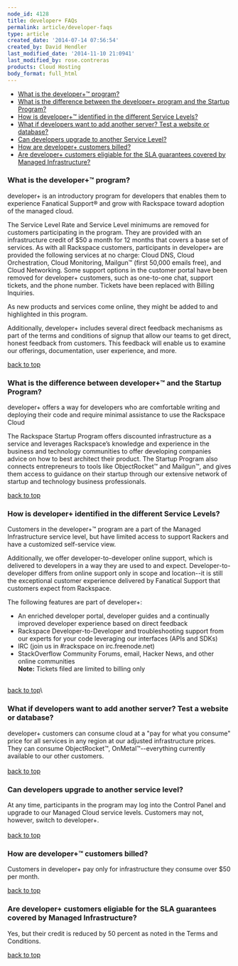 ```yaml
---
node_id: 4128
title: developer+ FAQs
permalink: article/developer-faqs
type: article
created_date: '2014-07-14 07:56:54'
created_by: David Hendler
last_modified_date: '2014-11-10 21:0941'
last_modified_by: rose.contreras
products: Cloud Hosting
body_format: full_html
---
```


-   [What is the developer+&trade; program?](#what_is)
-   [What is the difference between the developer+ program and the
    Startup Program?](#difference)
-   [How is developer+&trade; identified in the different Service
    Levels?](#identified)
-   [What if developers want to add another server? Test a website or
    database?](#add_service)
-   [Can developers upgrade to another Service Level?](#upgrade)
-   [How are developer+ customers billed?](#billing)
-   [Are developer+ customers eligiable for the SLA guarantees covered
    by Managed Infrastructure?](#slas)

 

### What is the developer+&trade; program?

developer+ is an introductory program for developers that enables them
to experience Fanatical Support&reg; and grow with Rackspace toward adoption
of the managed cloud.

The Service Level Rate and Service Level minimums are removed for
customers participating in the program. They are provided with an
infrastructure credit of \$50 a month for 12 months that covers a base
set of services. As with all Rackspace customers, participants in
developer+ are provided the following services at no charge: Cloud DNS,
Cloud Orchestration, Cloud Monitoring, Mailgun&trade; (first 50,000 emails
free), and Cloud Networking. Some support options in the customer portal
have been removed for developer+ customers, such as one-to-one chat,
support tickets, and the phone number. Tickets have been replaced with
Billing Inquiries.

As new products and services come online, they might be added to and
highlighted in this program.

Additionally, developer+ includes several direct feedback mechanisms as
part of the terms and conditions of signup that allow our teams to get
direct, honest feedback from customers. This feedback will enable us to
examine our offerings, documentation, user experience, and more.

[back to top](#top)

 

### What is the difference between developer+&trade; and the Startup Program?

developer+ offers a way for developers who are comfortable writing and
deploying their code and require minimal assistance to use the Rackspace
Cloud

The Rackspace Startup Program offers discounted infrastructure as a
service and leverages Rackspace&rsquo;s knowledge and experience in the
business and technology communities to offer developing companies advice
on how to best architect their product. The Startup Program also
connects entrepreneurs to tools like ObjectRocket&trade; and Mailgun&trade;, and
gives them access to guidance on their startup through our extensive
network of startup and technology business professionals.

[back to top](#top)

 

### How is developer+ identified in the different Service Levels?

Customers in the developer+&trade; program are a part of the Managed
Infrastructure service level, but have limited access to support Rackers
and have a customized self-service view.

Additionally, we offer developer-to-developer online support, which is
delivered to developers in a way they are used to and expect.
Developer-to-developer differs from online support only in scope and
location--it is still the exceptional customer experience delivered by
Fanatical Support that customers expect from Rackspace.

The following features are part of developer+:

-   An enriched developer portal, developer guides and a continually
    improved developer experience based on direct feedback
-   Rackspace Developer-to-Developer and troubleshooting support from
    our experts for your code leveraging our interfaces (APIs and SDKs)
-   IRC (join us in \#rackspace on irc.freenode.net)
-   StackOverflow Community Forums, email, Hacker News, and other online
    communities\
     **Note:** Tickets filed are limited to billing only

 \
 [back to top](#top)\
  

### What if developers want to add another server? Test a website or database?

developer+ customers can consume cloud at a "pay for what you consume"
price for all services in any region at our adjusted infrastructure
prices. They can consume ObjectRocket&trade;, OnMetal&trade;--everything currently
available to our other customers.\
 \
 [back to top](#top)

###  

### Can developers upgrade to another service level?

At any time, participants in the program may log into the Control Panel
and upgrade to our Managed Cloud service levels. Customers may not,
however, switch to developer+.\
 \
 [back to top](#top)

 

### How are developer+&trade; customers billed?

Customers in developer+ pay only for infrastructure they consume over
\$50 per month.

[back to top](#top)

 

### Are developer+ customers eligiable for the SLA guarantees covered by Managed Infrastructure?

Yes, but their credit is reduced by 50 percent as noted in the Terms and
Conditions.

[back to top](#top)

